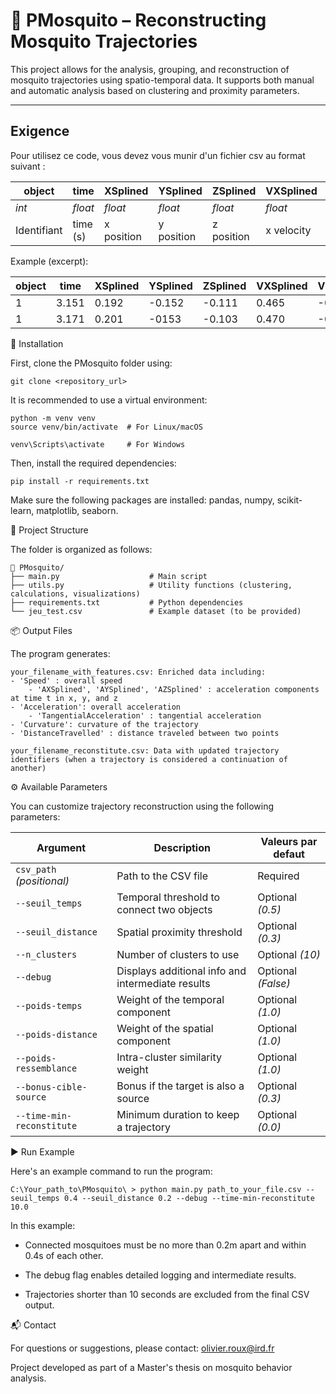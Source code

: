 # 🦟 PMosquito – Reconstructing Mosquito Trajectories

This project allows for the analysis, grouping, and reconstruction of mosquito trajectories using spatio-temporal data.
It supports both manual and automatic analysis based on clustering and proximity parameters.

---

## Exigence 

Pour utilisez ce code, vous devez vous munir d'un fichier csv au format suivant :

| object 	| time 		| XSplined 	| YSplined 	| ZSplined 	| VXSplined 	| VYSplined 	| VZSpline 	|
|---------------|---------------|---------------|---------------|---------------|---------------|---------------|---------------|
| *int*  	| *float*   	| *float* 	| *float* 	| *float*  	| *float* 	| *float* 	| *float* 	|
| Identifiant  	| time (s)  	| x position	| y position 	| z position	| x velocity 	| y velocity	| z velocity 	|

Example (excerpt):

| object 	| time 		| XSplined 	| YSplined 	| ZSplined 	| VXSplined 	| VYSplined 	| VZSpline 	|
|---------------|---------------|---------------|---------------|---------------|---------------|---------------|---------------|
| 1	 	| 3.151  	| 0.192		| -0.152	|-0.111		| 0.465 	| -0.050	| 0.403		|
| 1 	 	| 3.171		| 0.201		| -0153		| -0.103	| 0.470		|-0.044		| 0.396	 	|


🚀 Installation

First, clone the PMosquito folder using:

	git clone <repository_url>

It is recommended to use a virtual environment:
```
python -m venv venv
source venv/bin/activate  # For Linux/macOS

```

```
venv\Scripts\activate     # For Windows

```

Then, install the required dependencies:

	pip install -r requirements.txt

Make sure the following packages are installed: pandas, numpy, scikit-learn, matplotlib, seaborn.

📂 Project Structure

The folder is organized as follows:
```
📁 PMosquito/
├── main.py                    # Main script
├── utils.py                   # Utility functions (clustering, calculations, visualizations)
├── requirements.txt           # Python dependencies
└── jeu_test.csv               # Example dataset (to be provided)
```


📦 Output Files

The program generates:

    your_filename_with_features.csv: Enriched data including:
	- 'Speed' : overall speed
        - 'AXSplined', 'AYSplined', 'AZSplined' : acceleration components at time t in x, y, and z
	- 'Acceleration': overall acceleration
        - 'TangentialAcceleration' : tangential acceleration
	- 'Curvature': curvature of the trajectory
	- 'DistanceTravelled' : distance traveled between two points

    your_filename_reconstitute.csv: Data with updated trajectory identifiers (when a trajectory is considered a continuation of another)

⚙️ Available Parameters

You can customize trajectory reconstruction using the following parameters:

| Argument                  | Description                                          | Valeurs par defaut      |
|---------------------------|------------------------------------------------------|-------------------------|
| `csv_path` *(positional)* | Path to the CSV file                          	   | Required		     | 
| `--seuil_temps`           | Temporal threshold to connect two objects            |Optional *(0.5)*         | 
| `--seuil_distance`        | Spatial proximity threshold                          | Optional *(0.3)*        |
| `--n_clusters`            |Number of clusters to use                      	   | Optional *(10)*         | 
| `--debug`                 |	Displays additional info and intermediate results  | Optional *(False)*      |
| `--poids-temps`           | Weight of the temporal component                 	   | Optional *(1.0)*        | 
| `--poids-distance`        | Weight of the spatial component                      | Optional *(1.0)*        | 
| `--poids-ressemblance`    |Intra-cluster similarity weight                       | Optional *(1.0)*        | 
| `--bonus-cible-source`    | 	Bonus if the target is also a source               | Optional *(0.3)*        |
| `--time-min-reconstitute` | Minimum duration to keep a trajectory                | Optional *(0.0)*        | 

▶️ Run Example

Here's an example command to run the program:

	C:\Your_path_to\PMosquito\ > python main.py path_to_your_file.csv --seuil_temps 0.4 --seuil_distance 0.2 --debug --time-min-reconstitute 10.0


In this example:

- Connected mosquitoes must be no more than 0.2m apart and within 0.4s of each other.

- The debug flag enables detailed logging and intermediate results.

- Trajectories shorter than 10 seconds are excluded from the final CSV output.

📬 Contact

For questions or suggestions, please contact:
olivier.roux@ird.fr

Project developed as part of a Master's thesis on mosquito behavior analysis.
